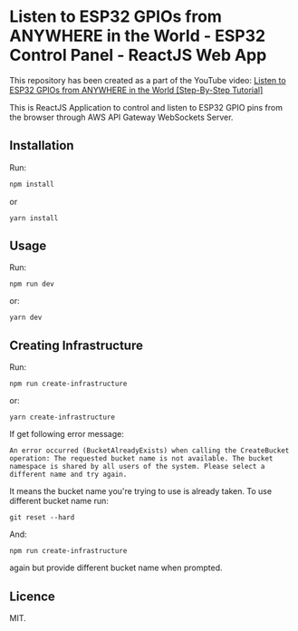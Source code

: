 # Listen to ESP32 GPIOs from ANYWHERE in the World - ESP32 Control Panel - ReactJS Web App

This repository has been created as a part of the YouTube video:
[Listen to ESP32 GPIOs from ANYWHERE in the World [Step-By-Step Tutorial]](https://youtu.be/5Q1cyi6IJzw)

This is ReactJS Application to control and listen to ESP32 GPIO pins from the browser through AWS API Gateway WebSockets Server.

## Installation

Run:

```bash
npm install
```

or

```
yarn install
```

## Usage

Run:

```
npm run dev
```

or:

```
yarn dev
```

## Creating Infrastructure

Run:

```
npm run create-infrastructure
```

or:

```
yarn create-infrastructure
```

If get following error message:

```
An error occurred (BucketAlreadyExists) when calling the CreateBucket operation: The requested bucket name is not available. The bucket namespace is shared by all users of the system. Please select a different name and try again.
```

It means the bucket name you're trying to use is already taken.
To use different bucket name run:

```
git reset --hard
```

And:

```
npm run create-infrastructure
```

again but provide different bucket name when prompted.

## Licence

MIT.
